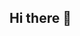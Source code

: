 ## Hi there 👋

<!--
**LUISSONCIM/LUISSONCIM** is a ✨ _special_ ✨ repository because its `README.md` (this file) appears on your GitHub profile.

Here are some ideas to get you started:

- 🔭 Eu sou bom no tênis de mesa
- 🌱 Eu estou cursando DS Desenvolvimento de Sistemas do SESI de BOITUVA
- 👯 Eu gosto de mexer em internet
- 
